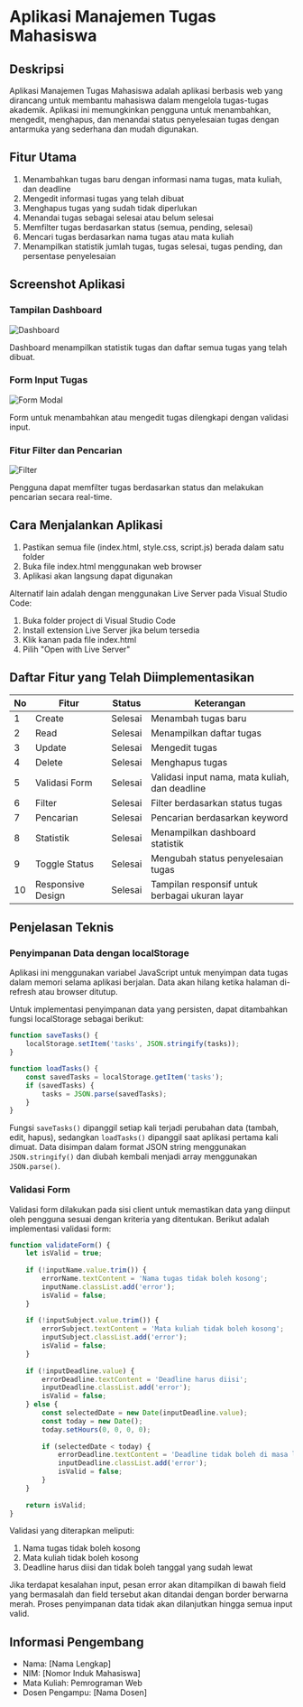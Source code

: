 # Aplikasi Manajemen Tugas Mahasiswa

## Deskripsi

Aplikasi Manajemen Tugas Mahasiswa adalah aplikasi berbasis web yang dirancang untuk membantu mahasiswa dalam mengelola tugas-tugas akademik. Aplikasi ini memungkinkan pengguna untuk menambahkan, mengedit, menghapus, dan menandai status penyelesaian tugas dengan antarmuka yang sederhana dan mudah digunakan.

## Fitur Utama

1. Menambahkan tugas baru dengan informasi nama tugas, mata kuliah, dan deadline
2. Mengedit informasi tugas yang telah dibuat
3. Menghapus tugas yang sudah tidak diperlukan
4. Menandai tugas sebagai selesai atau belum selesai
5. Memfilter tugas berdasarkan status (semua, pending, selesai)
6. Mencari tugas berdasarkan nama tugas atau mata kuliah
7. Menampilkan statistik jumlah tugas, tugas selesai, tugas pending, dan persentase penyelesaian

## Screenshot Aplikasi

### Tampilan Dashboard
![Dashboard](screenshots/dashboard.png)

Dashboard menampilkan statistik tugas dan daftar semua tugas yang telah dibuat.

### Form Input Tugas
![Form Modal](screenshots/form.png)

Form untuk menambahkan atau mengedit tugas dilengkapi dengan validasi input.

### Fitur Filter dan Pencarian
![Filter](screenshots/filter.png)

Pengguna dapat memfilter tugas berdasarkan status dan melakukan pencarian secara real-time.

## Cara Menjalankan Aplikasi

1. Pastikan semua file (index.html, style.css, script.js) berada dalam satu folder
2. Buka file index.html menggunakan web browser
3. Aplikasi akan langsung dapat digunakan

Alternatif lain adalah dengan menggunakan Live Server pada Visual Studio Code:
1. Buka folder project di Visual Studio Code
2. Install extension Live Server jika belum tersedia
3. Klik kanan pada file index.html
4. Pilih "Open with Live Server"

## Daftar Fitur yang Telah Diimplementasikan

| No | Fitur | Status | Keterangan |
|----|-------|--------|-----------|
| 1 | Create | Selesai | Menambah tugas baru |
| 2 | Read | Selesai | Menampilkan daftar tugas |
| 3 | Update | Selesai | Mengedit tugas |
| 4 | Delete | Selesai | Menghapus tugas |
| 5 | Validasi Form | Selesai | Validasi input nama, mata kuliah, dan deadline |
| 6 | Filter | Selesai | Filter berdasarkan status tugas |
| 7 | Pencarian | Selesai | Pencarian berdasarkan keyword |
| 8 | Statistik | Selesai | Menampilkan dashboard statistik |
| 9 | Toggle Status | Selesai | Mengubah status penyelesaian tugas |
| 10 | Responsive Design | Selesai | Tampilan responsif untuk berbagai ukuran layar |

## Penjelasan Teknis

### Penyimpanan Data dengan localStorage

Aplikasi ini menggunakan variabel JavaScript untuk menyimpan data tugas dalam memori selama aplikasi berjalan. Data akan hilang ketika halaman di-refresh atau browser ditutup.

Untuk implementasi penyimpanan data yang persisten, dapat ditambahkan fungsi localStorage sebagai berikut:

```javascript
function saveTasks() {
    localStorage.setItem('tasks', JSON.stringify(tasks));
}

function loadTasks() {
    const savedTasks = localStorage.getItem('tasks');
    if (savedTasks) {
        tasks = JSON.parse(savedTasks);
    }
}
```

Fungsi `saveTasks()` dipanggil setiap kali terjadi perubahan data (tambah, edit, hapus), sedangkan `loadTasks()` dipanggil saat aplikasi pertama kali dimuat. Data disimpan dalam format JSON string menggunakan `JSON.stringify()` dan diubah kembali menjadi array menggunakan `JSON.parse()`.

### Validasi Form

Validasi form dilakukan pada sisi client untuk memastikan data yang diinput oleh pengguna sesuai dengan kriteria yang ditentukan. Berikut adalah implementasi validasi form:

```javascript
function validateForm() {
    let isValid = true;
    
    if (!inputName.value.trim()) {
        errorName.textContent = 'Nama tugas tidak boleh kosong';
        inputName.classList.add('error');
        isValid = false;
    }
    
    if (!inputSubject.value.trim()) {
        errorSubject.textContent = 'Mata kuliah tidak boleh kosong';
        inputSubject.classList.add('error');
        isValid = false;
    }
    
    if (!inputDeadline.value) {
        errorDeadline.textContent = 'Deadline harus diisi';
        inputDeadline.classList.add('error');
        isValid = false;
    } else {
        const selectedDate = new Date(inputDeadline.value);
        const today = new Date();
        today.setHours(0, 0, 0, 0);
        
        if (selectedDate < today) {
            errorDeadline.textContent = 'Deadline tidak boleh di masa lalu';
            inputDeadline.classList.add('error');
            isValid = false;
        }
    }
    
    return isValid;
}
```

Validasi yang diterapkan meliputi:
1. Nama tugas tidak boleh kosong
2. Mata kuliah tidak boleh kosong
3. Deadline harus diisi dan tidak boleh tanggal yang sudah lewat

Jika terdapat kesalahan input, pesan error akan ditampilkan di bawah field yang bermasalah dan field tersebut akan ditandai dengan border berwarna merah. Proses penyimpanan data tidak akan dilanjutkan hingga semua input valid.

## Informasi Pengembang

- Nama: [Nama Lengkap]
- NIM: [Nomor Induk Mahasiswa]
- Mata Kuliah: Pemrograman Web
- Dosen Pengampu: [Nama Dosen]
